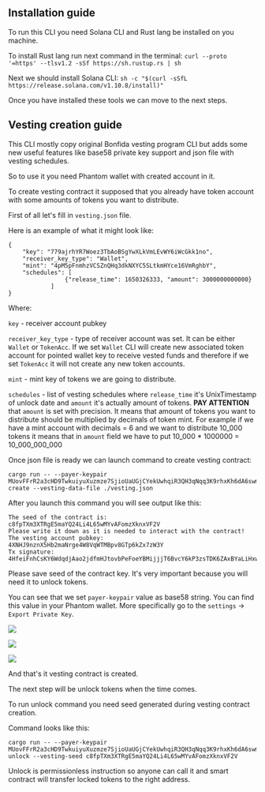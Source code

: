 ## Installation guide

To run this CLI you need Solana CLI and Rust lang be installed on you machine.

To install Rust lang run next command in the terminal: `curl --proto '=https' --tlsv1.2 -sSf https://sh.rustup.rs | sh`

Next we should install Solana CLI: `sh -c "$(curl -sSfL https://release.solana.com/v1.10.8/install)"`

Once you have installed these tools we can move to the next steps.

## Vesting creation guide

This CLI mostly copy original Bonfida vesting program CLI but adds some new useful features like base58 private key support and json file with vesting schedules.

So to use it you need Phantom wallet with created account in it.

To create vesting contract it supposed that you already have token account with some amounts of tokens you want to distribute.

First of all let's fill in `vesting.json` file.

Here is an example of what it might look like:
```
{
    "key": "779ajrhYR7Woez3TbAoBSgYwXLkVmLEvWY6iWcGkk1no",
    "receiver_key_type": "Wallet",
    "mint": "4pM5pFnmhzVCSZnQHq3dkNXYC5SLtkmHYce16VmRghbY",
    "schedules": [
                {"release_time": 1650326333, "amount": 3000000000000}
            ]
}
```

Where:

`key` - receiver account pubkey

`receiver_key_type` - type of receiver account was set. It can be either `Wallet` or `TokenAcc`. If we set `Wallet` CLI will create new associated token account for pointed wallet key to receive vested funds and therefore if we set `TokenAcc` it will not create any new token accounts.

`mint` - mint key of tokens we are going to distribute.

`schedules` - list of vesting schedules where `release_time` it's UnixTimestamp of unlock date and `amount` it's actually amount of tokens. **PAY ATTENTION** that `amount` is set with precision. It means that amount of tokens you want to distribute should be multiplied by decimals of token mint. For example if we have a mint account with decimals = 6 and we want to distribute 10_000 tokens it means that in `amount` field we have to put 10_000 * 1000000 = 10_000_000_000

Once json file is ready we can launch command to create vesting contract:
```
cargo run -- --payer-keypair MUovFFrR2a3cHD9TwkuiyuXuzmze7SjioUaUGjCYekUwhqiR3QH3qNqq3K9rhxKh6dA6swmfPvAZxZuQ4qgnpeZ create --vesting-data-file ./vesting.json
```

After you launch this command you will see output like this:
```
The seed of the contract is: c8fpTXm3XTRgE5maYQ24Li4L65wMYvAFomzXknxVF2V
Please write it down as it is needed to interact with the contract!
The vesting account pubkey: 4XNHJ9nznX5Hb2maNrge4W8VqWTMBpv8GTp6kZx7zW3Y
Tx signature: 4HfeiFnhCsKY6WdqdjAao2jdfmHJtovbPeFoeYBMijjjT6BvcY6kP3zsTDK6ZAxBYaLiHxwYezNvsKuiTFZxKnui
```

Please save seed of the contract key. It's very important because you will need it to unlock tokens.

You can see that we set `payer-keypair` value as base58 string. You can find this value in your Phantom wallet. More specifically go to the `settings` -> `Export Private Key`.

![](./assets/1.png)

![](./assets/2.png)

![](./assets/3.png)

And that's it vesting contract is created.

The next step will be unlock tokens when the time comes.

To run unlock command you need seed generated during vesting contract creation.

Command looks like this:
```
cargo run -- --payer-keypair MUovFFrR2a3cHD9TwkuiyuXuzmze7SjioUaUGjCYekUwhqiR3QH3qNqq3K9rhxKh6dA6swmfPvAZxZuQ4qgnpeZ unlock --vesting-seed c8fpTXm3XTRgE5maYQ24Li4L65wMYvAFomzXknxVF2V
```

Unlock is permissionless instruction so anyone can call it and smart contract will transfer locked tokens to the right address.

